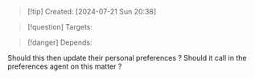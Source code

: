 
>[!tip] Created: [2024-07-21 Sun 20:38]

>[!question] Targets: 

>[!danger] Depends: 

Should this then update their personal preferences ?
Should it call in the preferences agent on this matter ?